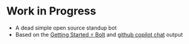 # Work in Progress

- A dead simple open source standup bot
- Based on the [Getting Started ⚡️ Bolt](https://github.com/slackapi/bolt-js-getting-started-app) and [github copilot chat](https://github.com/github-copilot/chat_waitlist_signup/join) output

